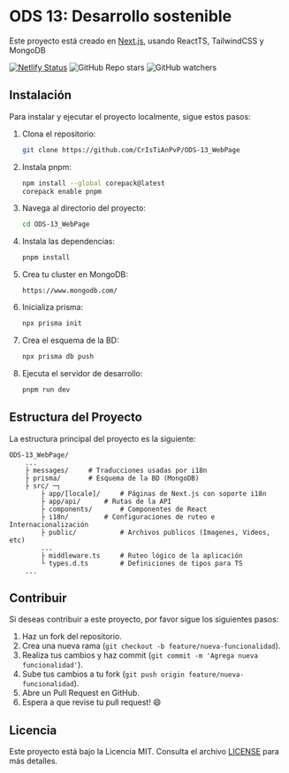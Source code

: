 # ODS 13: Desarrollo sostenible

Este proyecto está creado en [Next.js](https://nextjs.org), usando ReactTS, TailwindCSS y MongoDB

[![Netlify Status](https://api.netlify.com/api/v1/badges/d52c0ded-b6ad-4f60-8545-ae054c476f50/deploy-status)](https://app.netlify.com/sites/ods13/deploys)
![GitHub Repo stars](https://img.shields.io/github/stars/CrIsTiAnPvP/ODS-13_WebPage?style=flat-square&logo=githubsponsors)
![GitHub watchers](https://img.shields.io/github/watchers/CrIsTiAnPvP/ODS-13_WebPage?style=social&label=Viendo)


## Instalación

Para instalar y ejecutar el proyecto localmente, sigue estos pasos:

1. Clona el repositorio:

	```bash
	git clone https://github.com/CrIsTiAnPvP/ODS-13_WebPage
	```

2. Instala pnpm:

	```bash
	npm install --global corepack@latest
	corepack enable pnpm
	```

3. Navega al directorio del proyecto:

	```bash
	cd ODS-13_WebPage
	```

4. Instala las dependencias:

	```bash
	pnpm install
	```

5. Crea tu cluster en MongoDB:
	
	```url
	https://www.mongodb.com/
	```

6. Inicializa prisma:
	
	```bash
	npx prisma init
	```

7. Crea el esquema de la BD:

	```bash
	npx prisma db push
	````

8. Ejecuta el servidor de desarrollo:

	```bash
	pnpm run dev
	```

## Estructura del Proyecto

La estructura principal del proyecto es la siguiente:
```
ODS-13_WebPage/ 
	...
	├ messages/		# Traducciones usadas por i18n
	├ prisma/		# Esquema de la BD (MongoDB)
	├ src/ ─┐
		├ app/[locale]/		# Páginas de Next.js con soporte i18n 
		├ app/api/		# Rutas de la API
		├ components/		# Componentes de React
		├ i18n/			# Configuraciones de ruteo e Internacionalización
		├ public/         	# Archivos publicos (Imagenes, Videos, etc)
		...
		├ middleware.ts		# Ruteo lógico de la aplicación
		└ types.d.ts		# Definiciones de tipos para TS
	...
```

## Contribuir

Si deseas contribuir a este proyecto, por favor sigue los siguientes pasos:

1. Haz un fork del repositorio.
2. Crea una nueva rama (`git checkout -b feature/nueva-funcionalidad`).
3. Realiza tus cambios y haz commit (`git commit -m 'Agrega nueva funcionalidad'`).
4. Sube tus cambios a tu fork (`git push origin feature/nueva-funcionalidad`).
5. Abre un Pull Request en GitHub.
6. Espera a que revise tu pull request! :smile:

## Licencia

Este proyecto está bajo la Licencia MIT. Consulta el archivo [LICENSE](./LICENSE) para más detalles.

